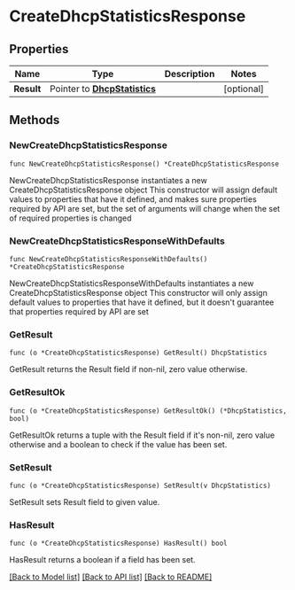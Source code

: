 # CreateDhcpStatisticsResponse

## Properties

Name | Type | Description | Notes
------------ | ------------- | ------------- | -------------
**Result** | Pointer to [**DhcpStatistics**](DhcpStatistics.md) |  | [optional] 

## Methods

### NewCreateDhcpStatisticsResponse

`func NewCreateDhcpStatisticsResponse() *CreateDhcpStatisticsResponse`

NewCreateDhcpStatisticsResponse instantiates a new CreateDhcpStatisticsResponse object
This constructor will assign default values to properties that have it defined,
and makes sure properties required by API are set, but the set of arguments
will change when the set of required properties is changed

### NewCreateDhcpStatisticsResponseWithDefaults

`func NewCreateDhcpStatisticsResponseWithDefaults() *CreateDhcpStatisticsResponse`

NewCreateDhcpStatisticsResponseWithDefaults instantiates a new CreateDhcpStatisticsResponse object
This constructor will only assign default values to properties that have it defined,
but it doesn't guarantee that properties required by API are set

### GetResult

`func (o *CreateDhcpStatisticsResponse) GetResult() DhcpStatistics`

GetResult returns the Result field if non-nil, zero value otherwise.

### GetResultOk

`func (o *CreateDhcpStatisticsResponse) GetResultOk() (*DhcpStatistics, bool)`

GetResultOk returns a tuple with the Result field if it's non-nil, zero value otherwise
and a boolean to check if the value has been set.

### SetResult

`func (o *CreateDhcpStatisticsResponse) SetResult(v DhcpStatistics)`

SetResult sets Result field to given value.

### HasResult

`func (o *CreateDhcpStatisticsResponse) HasResult() bool`

HasResult returns a boolean if a field has been set.


[[Back to Model list]](../README.md#documentation-for-models) [[Back to API list]](../README.md#documentation-for-api-endpoints) [[Back to README]](../README.md)


